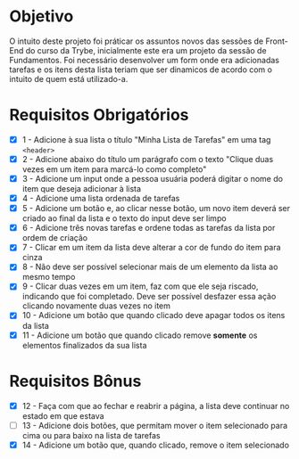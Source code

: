 # Objetivo

O intuito deste projeto foi práticar os assuntos novos das sessões de Front-End do curso da Trybe, inicialmente este era um projeto da sessão de Fundamentos.
Foi necessário desenvolver um form onde era adicionadas tarefas e os itens desta lista teriam que ser dinamicos de acordo com o intuito de quem está utilizado-a.

# Requisitos Obrigatórios

- [x] 1 - Adicione à sua lista o título "Minha Lista de Tarefas" em uma tag `<header>`
- [x] 2 - Adicione abaixo do título um parágrafo com o texto "Clique duas vezes em um item para marcá-lo como completo"
- [x] 3 - Adicione um input onde a pessoa usuária poderá digitar o nome do item que deseja adicionar à lista
- [x] 4 - Adicione uma lista ordenada de tarefas
- [x] 5 - Adicione um botão e, ao clicar nesse botão, um novo item deverá ser criado ao final da lista e o texto do input deve ser limpo
- [x] 6 - Adicione três novas tarefas e ordene todas as tarefas da lista por ordem de criação
- [x] 7 - Clicar em um item da lista deve alterar a cor de fundo do item para cinza
- [x] 8 - Não deve ser possível selecionar mais de um elemento da lista ao mesmo tempo
- [x] 9 - Clicar duas vezes em um item, faz com que ele seja riscado, indicando que foi completado. Deve ser possível desfazer essa ação clicando novamente duas vezes no item
- [x] 10 - Adicione um botão que quando clicado deve apagar todos os itens da lista
- [x] 11 - Adicione um botão que quando clicado remove **somente** os elementos finalizados da sua lista

# Requisitos Bônus

- [x] 12 - Faça com que ao fechar e reabrir a página, a lista deve continuar no estado em que estava
- [ ] 13 - Adicione dois botões, que permitam mover o item selecionado para cima ou para baixo na lista de tarefas
- [x] 14 - Adicione um botão que, quando clicado, remove o item selecionado
